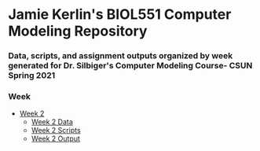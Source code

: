 # Jamie Kerlin's BIOL551 Computer Modeling Repository

### Data, scripts, and assignment outputs organized by week generated for Dr. Silbiger's Computer Modeling Course- CSUN Spring 2021

### Week
 * [Week 2](https://github.com/Biol551-CSUN/Kerlin/tree/main/Week_2)
   * [Week 2 Data](https://github.com/Biol551-CSUN/Kerlin/tree/main/Week_2/Data)
   * [Week 2 Scripts](https://github.com/Biol551-CSUN/Kerlin/tree/main/Week_2/Scripts)
   * [Week 2 Output](https://github.com/Biol551-CSUN/Kerlin/tree/main/Week_2/Output)
